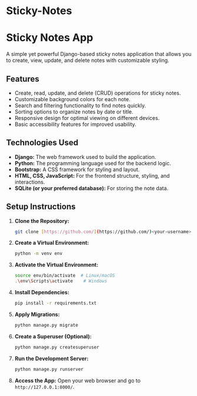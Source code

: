 # Sticky-Notes
# Sticky Notes App

A simple yet powerful Django-based sticky notes application that allows you to create, view, update, and delete notes with customizable styling.

## Features

*   Create, read, update, and delete (CRUD) operations for sticky notes.
*   Customizable background colors for each note.
*   Search and filtering functionality to find notes quickly.
*   Sorting options to organize notes by date or title.
*   Responsive design for optimal viewing on different devices.
*   Basic accessibility features for improved usability.

## Technologies Used

*   **Django:** The web framework used to build the application.
*   **Python:** The programming language used for the backend logic.
*   **Bootstrap:** A CSS framework for styling and layout.
*   **HTML, CSS, JavaScript:**  For the frontend structure, styling, and interactions.
*   **SQLite (or your preferred database):** For storing the note data.

## Setup Instructions

1.  **Clone the Repository:**
    ```bash
    git clone [https://github.com/](https://github.com/)<your-username>/sticky-notes.git
    ```

2.  **Create a Virtual Environment:**
    ```bash
    python -m venv env
    ```

3.  **Activate the Virtual Environment:**
    ```bash
    source env/bin/activate  # Linux/macOS
    .\env\Scripts\activate    # Windows
    ```

4.  **Install Dependencies:**
    ```bash
    pip install -r requirements.txt
    ```

5.  **Apply Migrations:**
    ```bash
    python manage.py migrate
    ```

6.  **Create a Superuser (Optional):**
    ```bash
    python manage.py createsuperuser
    ```

7.  **Run the Development Server:**
    ```bash
    python manage.py runserver
    ```

8.  **Access the App:**
    Open your web browser and go to `http://127.0.0.1:8000/`.
